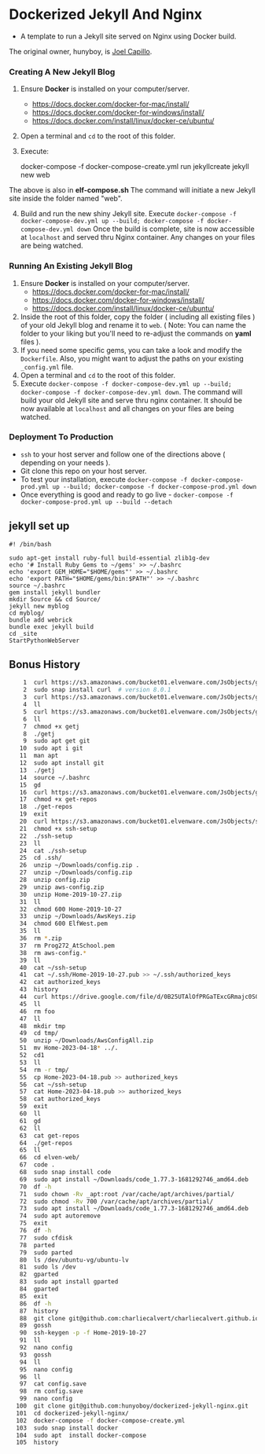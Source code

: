 # Dockerized Jekyll And Nginx
 - A template to run a Jekyll site served on Nginx using Docker build. 

The original owner, hunyboy, is [Joel Capillo](https://github.com/hunyoboy).

### Creating A New Jekyll Blog

1. Ensure **Docker** is installed on your computer/server. 

   * https://docs.docker.com/docker-for-mac/install/
   * https://docs.docker.com/docker-for-windows/install/ 
   * https://docs.docker.com/install/linux/docker-ce/ubuntu/

2. Open a terminal and `cd` to the root of this folder.
3. Execute:

    docker-compose -f docker-compose-create.yml run jekyllcreate jekyll new web
    
The above is also in **elf-compose.sh** The command will initiate a new Jekyll site inside the folder named "web".

4. Build and run the new shiny Jekyll site. Execute `docker-compose -f docker-compose-dev.yml up --build; docker-compose -f docker-compose-dev.yml down`
   Once the build is complete, site is now accessible at `localhost` and served thru Nginx container. Any changes on your files are being watched.
   
### Running An Existing Jekyll Blog
1. Ensure **Docker** is installed on your computer/server. 
   * https://docs.docker.com/docker-for-mac/install/
   * https://docs.docker.com/docker-for-windows/install/ 
   * https://docs.docker.com/install/linux/docker-ce/ubuntu/
2. Inside the root of this folder, copy the folder ( including all existing files ) of your old Jekyll blog and rename it to `web`. ( Note: You can name the folder to your liking but you'll need to re-adjust the commands on **yaml** files ).
3. If you need some specific gems, you can take a look and modify the `Dockerfile`. Also, you might want to adjust the paths on your existing `_config.yml` file.
4. Open a terminal and `cd` to the root of this folder.
5. Execute `docker-compose -f docker-compose-dev.yml up --build; docker-compose -f docker-compose-dev.yml down`. The command will build your old Jekyll site and serve thru nginx container. It should be now available at `localhost` and all changes on your files are being watched.


### Deployment To Production
* `ssh` to your host server and follow one of the directions above ( depending on your needs ).
* Git clone this repo on your host server. 
* To test your installation, execute `docker-compose -f docker-compose-prod.yml up --build; docker-compose -f docker-compose-prod.yml down`
* Once everything is good and ready to go live - `docker-compose -f docker-compose-prod.yml up --build --detach`

## jekyll set up

```
#! /bin/bash
  
sudo apt-get install ruby-full build-essential zlib1g-dev
echo '# Install Ruby Gems to ~/gems' >> ~/.bashrc
echo 'export GEM_HOME="$HOME/gems"' >> ~/.bashrc
echo 'export PATH="$HOME/gems/bin:$PATH"' >> ~/.bashrc
source ~/.bashrc
gem install jekyll bundler
mkdir Source && cd Source/
jekyll new myblog
cd myblog/
bundle add webrick
bundle exec jekyll build
cd _site
StartPythonWebServer
```

## Bonus History

``` bash
    1  curl https://s3.amazonaws.com/bucket01.elvenware.com/JsObjects/get-jsobjects
    2  sudo snap install curl  # version 8.0.1
    3  curl https://s3.amazonaws.com/bucket01.elvenware.com/JsObjects/get-jsobjects
    4  ll
    5  curl https://s3.amazonaws.com/bucket01.elvenware.com/JsObjects/get-jsobjects > getj
    6  ll
    7  chmod +x getj
    8  ./getj 
    9  sudo apt get git
   10  sudo apt i git
   11  man apt
   12  sudo apt install git
   13  ./getj 
   14  source ~/.bashrc
   15  gd
   16  curl https://s3.amazonaws.com/bucket01.elvenware.com/JsObjects/get-repos > get-repos
   17  chmod +x get-repos 
   18  ./get-repos 
   19  exit
   20  curl https://s3.amazonaws.com/bucket01.elvenware.com/JsObjects/ssh-setup > ssh-setup
   21  chmod +x ssh-setup
   22  ./ssh-setup
   23  ll
   24  cat ./ssh-setup 
   25  cd .ssh/
   26  unzip ~/Downloads/config.zip .
   27  unzip ~/Downloads/config.zip 
   28  unzip config.zip 
   29  unzip aws-config.zip 
   30  unzip Home-2019-10-27.zip 
   31  ll
   32  chmod 600 Home-2019-10-27
   33  unzip ~/Downloads/AwsKeys.zip 
   34  chmod 600 ElfWest.pem 
   35  ll
   36  rm *.zip
   37  rm Prog272_AtSchool.pem 
   38  rm aws-config.*
   39  ll
   40  cat ~/ssh-setup 
   41  cat ~/.ssh/Home-2019-10-27.pub >> ~/.ssh/authorized_keys
   42  cat authorized_keys 
   43  history
   44  curl https://drive.google.com/file/d/0B25UTAlOfPRGaTExcGRmajc0S0k/view?usp=share_link&resourcekey=0-7ntcjR8P506iZ60XJ7Ko-g > foo
   45  ll
   46  rm foo 
   47  ll
   48  mkdir tmp
   49  cd tmp/
   50  unzip ~/Downloads/AwsConfigAll.zip 
   51  mv Home-2023-04-18* ../.
   52  cd1
   53  ll
   54  rm -r tmp/
   55  cp Home-2023-04-18.pub >> authorized_keys 
   56  cat ~/ssh-setup 
   57  cat Home-2023-04-18.pub >> authorized_keys 
   58  cat authorized_keys 
   59  exit
   60  ll
   61  gd
   62  ll
   63  cat get-repos 
   64  ./get-repos 
   65  ll
   66  cd elven-web/
   67  code .
   68  sudo snap install code
   69  sudo apt install ~/Downloads/code_1.77.3-1681292746_amd64.deb 
   70  df -h
   71  sudo chown -Rv _apt:root /var/cache/apt/archives/partial/
   72  sudo chmod -Rv 700 /var/cache/apt/archives/partial/
   73  sudo apt install ~/Downloads/code_1.77.3-1681292746_amd64.deb 
   74  sudo apt autoremove 
   75  exit
   76  df -h
   77  sudo cfdisk
   78  parted
   79  sudo parted
   80  ls /dev/ubuntu-vg/ubuntu-lv
   81  sudo ls /dev
   82  gparted
   83  sudo apt install gparted
   84  gparted
   85  exit
   86  df -h
   87  history
   88  git clone git@github.com:charliecalvert/charliecalvert.github.io.git
   89  gossh
   90  ssh-keygen -p -f Home-2019-10-27
   91  ll
   92  nano config 
   93  gossh
   94  ll
   95  nano config
   96  ll
   97  cat config.save 
   98  rm config.save 
   99  nano config
  100  git clone git@github.com:hunyoboy/dockerized-jekyll-nginx.git
  101  cd dockerized-jekyll-nginx/
  102  docker-compose -f docker-compose-create.yml
  103  sudo snap install docker
  104  sudo apt  install docker-compose
  105  history